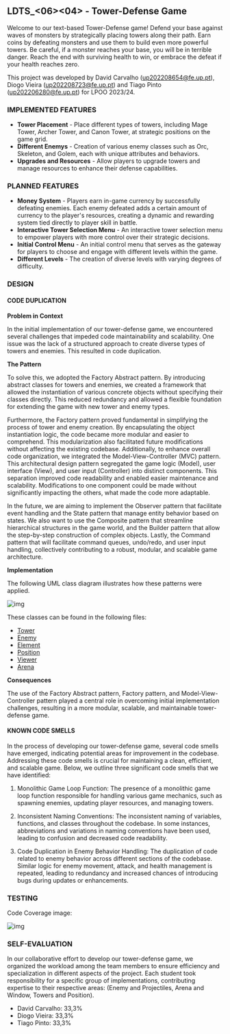 ## LDTS_<06><04> - Tower-Defense Game

Welcome to our text-based Tower-Defense game! Defend your base against waves of monsters by strategically placing towers along their path. Earn coins by defeating monsters and use them to build even more powerful towers. Be careful, if a monster reaches your base, you will be in terrible danger. Reach the end with surviving health to win, or embrace the defeat if your health reaches zero.

This project was developed by David Carvalho (up202208654@fe.up.pt), Diogo Vieira (up202208723@fe.up.pt) and Tiago Pinto (up202206280@fe.up.pt) for LPOO 2023/24.


### IMPLEMENTED FEATURES

- **Tower Placement** - Place different types of towers, including Mage Tower, Archer Tower, and Canon Tower, at strategic positions on the game grid.
- **Different Enemys** - Creation of various enemy classes such as Orc, Skeleton, and Golem, each with unique attributes and behaviors.
- **Upgrades and Resources** - Allow players to upgrade towers and manage resources to enhance their defense capabilities.


### PLANNED FEATURES

- **Money System** - Players earn in-game currency by successfully defeating enemies. Each enemy defeated adds a certain amount of currency to the player's resources, creating a dynamic and rewarding system tied directly to player skill in battle.
- **Interactive Tower Selection Menu** - An interactive tower selection menu to empower players with more control over their strategic decisions.
- **Initial Control Menu** - An initial control menu that serves as the gateway for players to choose and engage with different levels within the game.
- **Different Levels** - The creation of diverse levels with varying degrees of difficulty.


### DESIGN

#### CODE DUPLICATION

**Problem in Context**

In the initial implementation of our tower-defense game, we encountered several challenges that impeded code maintainability and scalability. One issue was the lack of a structured approach to create diverse types of towers and enemies. This resulted in code duplication.

**The Pattern**

To solve this, we adopted the Factory Abstract pattern. By introducing abstract classes for towers and enemies, we created a framework that allowed the instantiation of various concrete objects without specifying their classes directly. This reduced redundancy and allowed a flexible foundation for extending the game with new tower and enemy types.

Furthermore, the Factory pattern proved fundamental in simplifying the process of tower and enemy creation. By encapsulating the object instantiation logic, the code became more modular and easier to comprehend. This modularization also facilitated future modifications without affecting the existing codebase. Additionally, to enhance overall code organization, we integrated the Model-View-Controller (MVC) pattern. This architectural design pattern segregated the game logic (Model), user interface (View), and user input (Controller) into distinct components. This separation improved code readability and enabled easier maintenance and scalability. Modifications to one component could be made without significantly impacting the others, what made the code more adaptable.

In the future, we are aiming to implement the Observer pattern that facilitate event handling and the State pattern that manage entity behavior based on states. We also want to use the Composite pattern that streamline hierarchical structures in the game world, and the Builder pattern that allow the step-by-step construction of complex objects. Lastly, the Command pattern that will facilitate command queues, undo/redo, and user input handling, collectively contributing to a robust, modular, and scalable game architecture.

**Implementation**

The following UML class diagram illustrates how these patterns were applied.

![img](https://github.com/FEUP-LDTS-2023/project-l06gr04/blob/main/docs/UML.drawio.png)

These classes can be found in the following files:

- [Tower](https://github.com/FEUP-LDTS-2023/project-l06gr04/blob/main/src/main/java/org/example/model/game/elements/towers/Tower.java)
- [Enemy](https://github.com/FEUP-LDTS-2023/project-l06gr04/blob/main/src/main/java/org/example/model/game/elements/enemys/Enemy.java)
- [Element](https://github.com/FEUP-LDTS-2023/project-l06gr04/blob/main/src/main/java/org/example/model/game/elements/Element.java)
- [Position](https://github.com/FEUP-LDTS-2023/project-l06gr04/blob/main/src/main/java/org/example/model/game/Position.java)
- [Viewer](https://github.com/FEUP-LDTS-2023/project-l06gr04/blob/main/src/main/java/org/example/viewer/Viewer.java)
- [Arena](https://github.com/FEUP-LDTS-2023/project-l06gr04/blob/main/src/main/java/org/example/model/game/arena/Arena.java)

**Consequences**

The use of the Factory Abstract pattern, Factory pattern, and Model-View-Controller pattern played a central role in overcoming initial implementation challenges, resulting in a more modular, scalable, and maintainable tower-defense game.


#### KNOWN CODE SMELLS

In the process of developing our tower-defense game, several code smells have emerged, indicating potential areas for improvement in the codebase. Addressing these code smells is crucial for maintaining a clean, efficient, and scalable game. Below, we outline three significant code smells that we have identified:

1. Monolithic Game Loop Function:
   The presence of a monolithic game loop function responsible for handling various game mechanics, such as spawning enemies, updating player resources, and managing towers.

2. Inconsistent Naming Conventions:
   The inconsistent naming of variables, functions, and classes throughout the codebase. In some instances, abbreviations and variations in naming conventions have been used, leading to confusion and decreased code readability.

3. Code Duplication in Enemy Behavior Handling:
   The duplication of code related to enemy behavior across different sections of the codebase. Similar logic for enemy movement, attack, and health management is repeated, leading to redundancy and increased chances of introducing bugs during updates or enhancements.


### TESTING

Code Coverage image:

![img](https://github.com/FEUP-LDTS-2023/project-l06gr04/blob/main/docs/Code%20Coverage.png)

### SELF-EVALUATION

In our collaborative effort to develop our tower-defense game, we organized the workload among the team members to ensure efficiency and specialization in different aspects of the project. Each student took responsibility for a specific group of implementations, contributing expertise to their respective areas: (Enemy and Projectiles, Arena and Window, Towers and Position).

- David Carvalho: 33,3%
- Diogo Vieira: 33,3%
- Tiago Pinto: 33,3%

